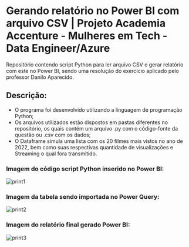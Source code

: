 # Gerando relatório no Power BI com arquivo CSV | Projeto Academia Accenture - Mulheres em Tech - Data Engineer/Azure
Repositório contendo script Python para ler arquivo CSV e gerar relatório com este no Power BI, sendo uma resolução do exercício aplicado pelo professor Danilo Aparecido.

## Descrição: 

* O programa foi desenvolvido utilizando a linguagem de programação Python;
* Os arquivos utilizados estão dispostos em pastas diferentes no repositório, os quais contém um arquivo .py com o código-fonte da questão ou .csv com os dados;
* O Dataframe simula uma lista com os 20 filmes mais vistos no ano de 2022, bem como suas respectivas quantidade de visualizações e Streaming o qual fora transmitido.

### Imagem do código script Python inserido no Power BI:
![print1](https://user-images.githubusercontent.com/109001008/220213792-6ea6f4d9-84ab-4643-aafe-b292cc3e9091.png)

### Imagem da tabela sendo importada no Power Query:
![print2](https://user-images.githubusercontent.com/109001008/220213801-e13295ae-493a-4f22-9c27-1783f0f32619.png)

### Imagem do relatório final gerado Power BI:
![print3](https://user-images.githubusercontent.com/109001008/220213809-2412d1fe-e808-423d-8dd5-0bdd3d7d042d.png)
